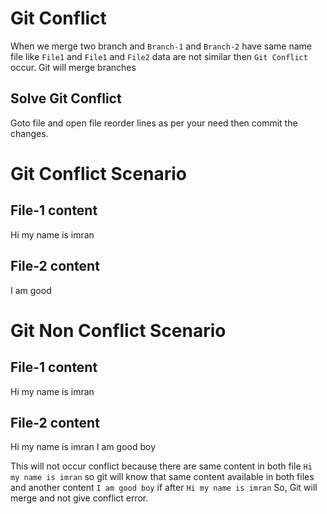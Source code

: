 # Git Conflict
When we merge two branch and `Branch-1` and `Branch-2` have same name file like `File1` and `File1` and `File2` data are not similar then `Git Conflict` occur. Git will merge branches

## Solve Git Conflict
Goto file and open file reorder lines as per your need then commit the changes.

# Git Conflict Scenario
## File-1 content
Hi my name is imran

## File-2 content
I am good

# Git Non Conflict Scenario
## File-1 content
Hi my name is imran

## File-2 content
Hi my name is imran
I am good boy

This will not occur conflict because there are same content in both file `Hi my name is imran` so git will know that same content available in both files and another content `I am good boy` if after `Hi my name is imran` So, Git will merge and not give conflict error.
